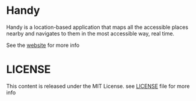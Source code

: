 Handy
=====

Handy is a location-based application that maps all the accessible places nearby and navigates to them in the most accessible way, real time.

See the [website](http://handy-il.com) for more info

LICENSE
=======

This content is released under the MIT License. see [LICENSE](https://github.com/elay108/Handy/blob/master/LICENSE) file for more info
